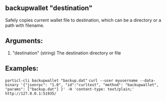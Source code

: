 ## backupwallet "destination"

Safely copies current wallet file to destination, which can be a directory or a path with filename.

## Arguments:
1. "destination"   (string) The destination directory or file

## Examples:
`particl-cli backupwallet "backup.dat"`
`curl --user myusername --data-binary '{"jsonrpc": "1.0", "id":"curltest", "method": "backupwallet", "params": ["backup.dat"] }' -H 'content-type: text/plain;' http://127.0.0.1:51935/`
